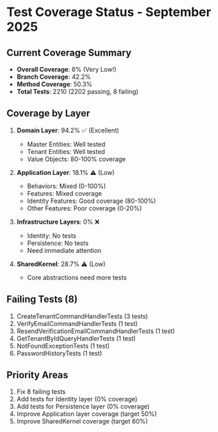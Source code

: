 # Test Coverage Status - September 2025

## Current Coverage Summary
- **Overall Coverage**: 8% (Very Low!)
- **Branch Coverage**: 42.2%
- **Method Coverage**: 50.3%
- **Total Tests**: 2210 (2202 passing, 8 failing)

## Coverage by Layer
1. **Domain Layer**: 94.2% ✅ (Excellent)
   - Master Entities: Well tested
   - Tenant Entities: Well tested
   - Value Objects: 80-100% coverage

2. **Application Layer**: 18.1% ⚠️ (Low)
   - Behaviors: Mixed (0-100%)
   - Features: Mixed coverage
   - Identity Features: Good coverage (80-100%)
   - Other Features: Poor coverage (0-20%)

3. **Infrastructure Layers**: 0% ❌
   - Identity: No tests
   - Persistence: No tests
   - Need immediate attention

4. **SharedKernel**: 28.7% ⚠️ (Low)
   - Core abstractions need more tests

## Failing Tests (8)
1. CreateTenantCommandHandlerTests (3 tests)
2. VerifyEmailCommandHandlerTests (1 test)
3. ResendVerificationEmailCommandHandlerTests (1 test)
4. GetTenantByIdQueryHandlerTests (1 test)
5. NotFoundExceptionTests (1 test)
6. PasswordHistoryTests (1 test)

## Priority Areas
1. Fix 8 failing tests
2. Add tests for Identity layer (0% coverage)
3. Add tests for Persistence layer (0% coverage)
4. Improve Application layer coverage (target 50%)
5. Improve SharedKernel coverage (target 60%)
